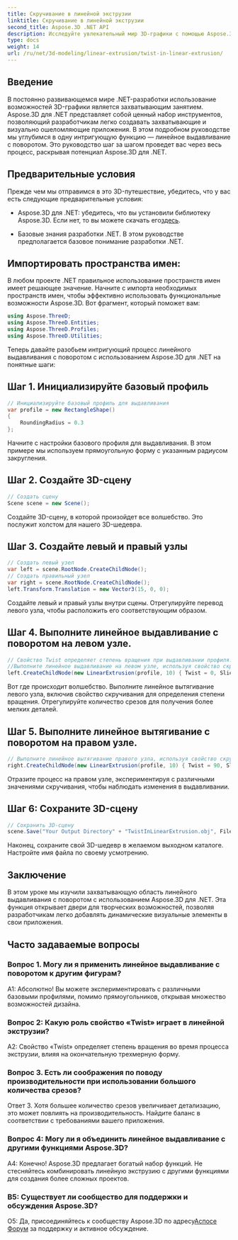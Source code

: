 ```yaml
---
title: Скручивание в линейной экструзии
linktitle: Скручивание в линейной экструзии
second_title: Aspose.3D .NET API
description: Исследуйте увлекательный мир 3D-графики с помощью Aspose.3D для .NET. Изучите шаг за шагом линейную экструзию с поворотом.
type: docs
weight: 14
url: /ru/net/3d-modeling/linear-extrusion/twist-in-linear-extrusion/
---
```

## Введение

В постоянно развивающемся мире .NET-разработки использование возможностей 3D-графики является захватывающим занятием. Aspose.3D для .NET представляет собой ценный набор инструментов, позволяющий разработчикам легко создавать захватывающие и визуально ошеломляющие приложения. В этом подробном руководстве мы углубимся в одну интригующую функцию — линейное выдавливание с поворотом. Это руководство шаг за шагом проведет вас через весь процесс, раскрывая потенциал Aspose.3D для .NET.

## Предварительные условия

Прежде чем мы отправимся в это 3D-путешествие, убедитесь, что у вас есть следующие предварительные условия:

-  Aspose.3D для .NET: убедитесь, что вы установили библиотеку Aspose.3D. Если нет, то вы можете скачать его[здесь](https://releases.aspose.com/3d/net/).

- Базовые знания разработки .NET. В этом руководстве предполагается базовое понимание разработки .NET.

## Импортировать пространства имен:

В любом проекте .NET правильное использование пространств имен имеет решающее значение. Начните с импорта необходимых пространств имен, чтобы эффективно использовать функциональные возможности Aspose.3D. Вот фрагмент, который поможет вам:

```csharp
using Aspose.ThreeD;
using Aspose.ThreeD.Entities;
using Aspose.ThreeD.Profiles;
using Aspose.ThreeD.Utilities;
```

Теперь давайте разобьем интригующий процесс линейного выдавливания с поворотом с использованием Aspose.3D для .NET на понятные шаги:

## Шаг 1. Инициализируйте базовый профиль

```csharp
// Инициализируйте базовый профиль для выдавливания
var profile = new RectangleShape()
{
    RoundingRadius = 0.3
};
```

Начните с настройки базового профиля для выдавливания. В этом примере мы используем прямоугольную форму с указанным радиусом закругления.

## Шаг 2. Создайте 3D-сцену

```csharp
// Создать сцену
Scene scene = new Scene();
```

Создайте 3D-сцену, в которой произойдет все волшебство. Это послужит холстом для нашего 3D-шедевра.

## Шаг 3. Создайте левый и правый узлы

```csharp
// Создать левый узел
var left = scene.RootNode.CreateChildNode();
// Создать правильный узел
var right = scene.RootNode.CreateChildNode();
left.Transform.Translation = new Vector3(15, 0, 0);
```

Создайте левый и правый узлы внутри сцены. Отрегулируйте перевод левого узла, чтобы расположить его соответствующим образом.

## Шаг 4. Выполните линейное выдавливание с поворотом на левом узле.

```csharp
// Свойство Twist определяет степень вращения при выдавливании профиля.
//Выполните линейное выдавливание на левом узле, используя свойство скручивания и срезов.
left.CreateChildNode(new LinearExtrusion(profile, 10) { Twist = 0, Slices = 100 });
```

Вот где происходит волшебство. Выполните линейное вытягивание левого узла, включив свойство скручивания для определения степени вращения. Отрегулируйте количество срезов для получения более мелких деталей.

## Шаг 5. Выполните линейное вытягивание с поворотом на правом узле.

```csharp
// Выполните линейное вытягивание правого узла, используя свойство скручивания и срезов.
right.CreateChildNode(new LinearExtrusion(profile, 10) { Twist = 90, Slices = 100 });
```

Отразите процесс на правом узле, экспериментируя с различными значениями скручивания, чтобы наблюдать изменения в выдавливании.

## Шаг 6: Сохраните 3D-сцену

```csharp
// Сохранить 3D-сцену
scene.Save("Your Output Directory" + "TwistInLinearExtrusion.obj", FileFormat.WavefrontOBJ);
```

Наконец, сохраните свой 3D-шедевр в желаемом выходном каталоге. Настройте имя файла по своему усмотрению.

## Заключение

В этом уроке мы изучили захватывающую область линейного выдавливания с поворотом с использованием Aspose.3D для .NET. Эта функция открывает двери для творческих возможностей, позволяя разработчикам легко добавлять динамические визуальные элементы в свои приложения.

## Часто задаваемые вопросы

### Вопрос 1. Могу ли я применить линейное выдавливание с поворотом к другим фигурам?

А1: Абсолютно! Вы можете экспериментировать с различными базовыми профилями, помимо прямоугольников, открывая множество возможностей дизайна.

### Вопрос 2: Какую роль свойство «Twist» играет в линейной экструзии?

A2: Свойство «Twist» определяет степень вращения во время процесса экструзии, влияя на окончательную трехмерную форму.

### Вопрос 3. Есть ли соображения по поводу производительности при использовании большого количества срезов?

Ответ 3. Хотя большее количество срезов увеличивает детализацию, это может повлиять на производительность. Найдите баланс в соответствии с требованиями вашего приложения.

### Вопрос 4: Могу ли я объединить линейное выдавливание с другими функциями Aspose.3D?

А4: Конечно! Aspose.3D предлагает богатый набор функций. Не стесняйтесь комбинировать линейную экструзию с другими функциями для создания более сложных проектов.

### В5: Существует ли сообщество для поддержки и обсуждения Aspose.3D?

 О5: Да, присоединяйтесь к сообществу Aspose.3D по адресу[Аспосе Форум](https://forum.aspose.com/c/3d/18) за поддержку и активное обсуждение.